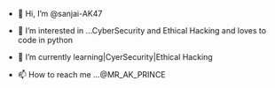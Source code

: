 - 👋 Hi, I’m @sanjai-AK47

- 👀 I’m interested in ...CyberSecurity and Ethical Hacking and loves to code in python
- 🌱 I’m currently learning|CyerSecurity|Ethical Hacking
- 📫 How to reach me ...@MR_AK_PRINCE

<!---
sanjai-AK47/sanjai-AK47 is a ✨ special ✨ repository because its `README.md` (this file) appears on your GitHub profile.
You can click the Preview link to take a look at your changes.
--->
